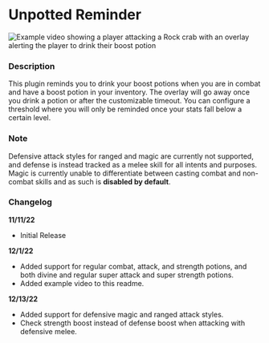 # Unpotted Reminder
![Example video showing a player attacking a Rock crab with an overlay alerting the player to drink their boost potion](https://imgur.com/ooATcAp.gif)

### Description
This plugin reminds you to drink your boost potions when you are in combat and have a boost potion in your inventory. 
The overlay will go away once you drink a potion or after the customizable timeout.
You can configure a threshold where you will only be reminded once your stats fall below a certain level.

### Note
Defensive attack styles for ranged and magic are currently not supported, and defense is instead tracked as a melee skill 
for all intents and purposes. Magic is currently unable to differentiate between casting combat and non-combat skills and 
as such is **disabled by default**.

### Changelog
**11/11/22**
- Initial Release  

**12/1/22**
- Added support for regular combat, attack, and strength potions, and both divine and regular super attack and super strength potions. 
- Added example video to this readme.  

**12/13/22** 
- Added support for defensive magic and ranged attack styles.
- Check strength boost instead of defense boost when attacking with defensive melee.